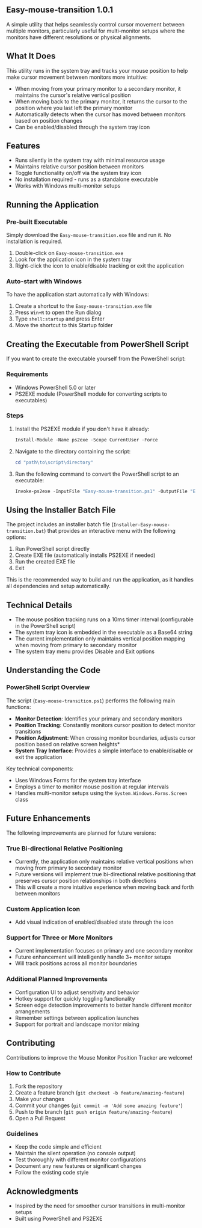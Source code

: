 ## Easy-mouse-transition 1.0.1



A simple utility that helps seamlessly control cursor movement between multiple monitors, particularly useful for multi-monitor setups where the monitors have different resolutions or physical alignments.

## What It Does

This utility runs in the system tray and tracks your mouse position to help make cursor movement between monitors more intuitive:

- When moving from your primary monitor to a secondary monitor, it maintains the cursor's relative vertical position
- When moving back to the primary monitor, it returns the cursor to the position where you last left the primary monitor
- Automatically detects when the cursor has moved between monitors based on position changes
- Can be enabled/disabled through the system tray icon

## Features

- Runs silently in the system tray with minimal resource usage
- Maintains relative cursor position between monitors
- Toggle functionality on/off via the system tray icon
- No installation required - runs as a standalone executable
- Works with Windows multi-monitor setups

## Running the Application

### Pre-built Executable

Simply download the `Easy-mouse-transition.exe` file and run it. No installation is required.

1. Double-click on `Easy-mouse-transition.exe`
2. Look for the application icon in the system tray
3. Right-click the icon to enable/disable tracking or exit the application

### Auto-start with Windows

To have the application start automatically with Windows:

1. Create a shortcut to the `Easy-mouse-transition.exe` file
2. Press `Win+R` to open the Run dialog
3. Type `shell:startup` and press Enter
4. Move the shortcut to this Startup folder

## Creating the Executable from PowerShell Script

If you want to create the executable yourself from the PowerShell script:

### Requirements

- Windows PowerShell 5.0 or later
- PS2EXE module (PowerShell module for converting scripts to executables)

### Steps

1. Install the PS2EXE module if you don't have it already:
   ```powershell
   Install-Module -Name ps2exe -Scope CurrentUser -Force
   ```

2. Navigate to the directory containing the script:
   ```powershell
   cd "path\to\script\directory"
   ```

3. Run the following command to convert the PowerShell script to an executable:
   ```powershell
   Invoke-ps2exe -InputFile "Easy-mouse-transition.ps1" -OutputFile "Easy-mouse-transition.exe" -NoConsole -IconFile "Easy-mouse.ico"
   ```

## Using the Installer Batch File

The project includes an installer batch file (`Installer-Easy-mouse-transition.bat`) that provides an interactive menu with the following options:

1. Run PowerShell script directly
2. Create EXE file (automatically installs PS2EXE if needed)
3. Run the created EXE file
4. Exit

This is the recommended way to build and run the application, as it handles all dependencies and setup automatically.

## Technical Details

- The mouse position tracking runs on a 10ms timer interval (configurable in the PowerShell script)
- The system tray icon is embedded in the executable as a Base64 string
- The current implementation only maintains vertical position mapping when moving from primary to secondary monitor
- The system tray menu provides Disable and Exit options

## Understanding the Code

### PowerShell Script Overview

The script (`Easy-mouse-transition.ps1`) performs the following main functions:

- **Monitor Detection**: Identifies your primary and secondary monitors
- **Position Tracking**: Constantly monitors cursor position to detect monitor transitions
- **Position Adjustment**: When crossing monitor boundaries, adjusts cursor position based on relative screen heights*
- **System Tray Interface**: Provides a simple interface to enable/disable or exit the application

Key technical components:
- Uses Windows Forms for the system tray interface
- Employs a timer to monitor mouse position at regular intervals
- Handles multi-monitor setups using the `System.Windows.Forms.Screen` class

## Future Enhancements

The following improvements are planned for future versions:

### True Bi-directional Relative Positioning
- Currently, the application only maintains relative vertical positions when moving from primary to secondary monitor
- Future versions will implement true bi-directional relative positioning that preserves cursor position relationships in both directions
- This will create a more intuitive experience when moving back and forth between monitors

### Custom Application Icon
- Add visual indication of enabled/disabled state through the icon

### Support for Three or More Monitors
- Current implementation focuses on primary and one secondary monitor
- Future enhancement will intelligently handle 3+ monitor setups
- Will track positions across all monitor boundaries

### Additional Planned Improvements
- Configuration UI to adjust sensitivity and behavior
- Hotkey support for quickly toggling functionality
- Screen edge detection improvements to better handle different monitor arrangements
- Remember settings between application launches
- Support for portrait and landscape monitor mixing


## Contributing

Contributions to improve the Mouse Monitor Position Tracker are welcome!

### How to Contribute

1. Fork the repository
2. Create a feature branch (`git checkout -b feature/amazing-feature`)
3. Make your changes
4. Commit your changes (`git commit -m 'Add some amazing feature'`)
5. Push to the branch (`git push origin feature/amazing-feature`)
6. Open a Pull Request

### Guidelines

- Keep the code simple and efficient
- Maintain the silent operation (no console output)
- Test thoroughly with different monitor configurations
- Document any new features or significant changes
- Follow the existing code style



## Acknowledgments

- Inspired by the need for smoother cursor transitions in multi-monitor setups
- Built using PowerShell and PS2EXE
